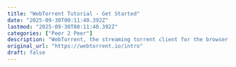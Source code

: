 ```yaml
---
title: "WebTorrent Tutorial - Get Started"
date: "2025-09-30T00:11:40.392Z"
lastmod: "2025-09-30T00:11:40.392Z"
categories: ["Peer 2 Peer"]
description: "WebTorrent, the streaming torrent client for the browser, Mac, Windows, and Linux"
original_url: "https://webtorrent.io/intro"
draft: false
---
```


